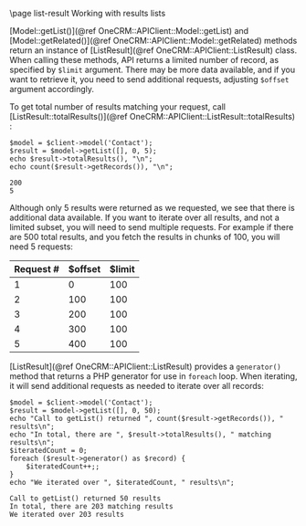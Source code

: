 \page list-result Working with results lists

[Model::getList()](@ref OneCRM::APIClient::Model::getList) and
[Model::getRelated()](@ref OneCRM::APIClient::Model::getRelated)
methods return  an instance of [ListResult](@ref OneCRM::APIClient::ListResult)
class. When calling these methods, API returns a limited number of record,
as specified by `$limit` argument. There may be more data available, and if you want
to retrieve it, you need to send additional requests, adjusting `$offset` argument
accordingly.

To get total number of results matching your request, call
[ListResult::totalResults()](@ref OneCRM::APIClient::ListResult::totalResults) : 

~~~~~~~~~~~~~{.php}
$model = $client->model('Contact');
$result = $model->getList([], 0, 5);
echo $result->totalResults(), "\n";
echo count($result->getRecords()), "\n";
~~~~~~~~~~~~~

~~~~~~~~~~~~~
200
5
~~~~~~~~~~~~~

Although only 5 results were returned as we requested, we see that there is additional
data available. If you want to iterate over all results, and not a limited subset, you will 
need to send multiple requests. For example if there are 500 total results, and you fetch
the results in chunks of 100, you will need 5 requests:

Request #     | $offset     | $limit 
------------- | ------------| ------ 
1             | 0           | 100
2             | 100         | 100
3             | 200         | 100
4             | 300         | 100
5             | 400         | 100

[ListResult](@ref OneCRM::APIClient::ListResult) provides a `generator()` method that returns
a PHP generator for use in `foreach` loop. When iterating, it will send additional requests as
needed to iterate over all records:

~~~~~~~~~~~~~{.php}
$model = $client->model('Contact');
$result = $model->getList([], 0, 50);
echo "Call to getList() returned ", count($result->getRecords()), " results\n";
echo "In total, there are ", $result->totalResults(), " matching results\n";
$iteratedCount = 0;
foreach ($result->generator() as $record) {
    $iteratedCount++;;
}
echo "We iterated over ", $iteratedCount, " results\n";
~~~~~~~~~~~~~

~~~~~~~~~~~~~
Call to getList() returned 50 results
In total, there are 203 matching results
We iterated over 203 results
~~~~~~~~~~~~~
